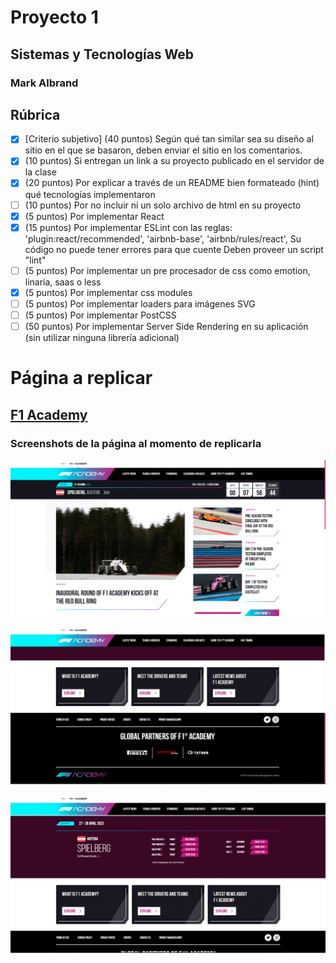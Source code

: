 # Proyecto 1
## Sistemas y Tecnologías Web
### Mark Albrand

## Rúbrica

- [x] [Criterio subjetivo] (40 puntos) Según qué tan similar sea su diseño al sitio en el que se basaron, deben enviar el sitio en los comentarios.
- [x]  (10 puntos) Si entregan un link a su proyecto publicado en el servidor de la clase
- [x]  (20 puntos) Por explicar a través de un README bien formateado (hint) qué tecnologías implementaron
- [ ]  (10 puntos) Por no incluir ni un solo archivo de html en su proyecto
- [x]  (5 puntos) Por implementar React
- [x]  (15 puntos) Por implementar ESLint con las reglas:
  'plugin:react/recommended',
  'airbnb-base',
  'airbnb/rules/react',
  Su código no puede tener errores para que cuente
  Deben proveer un script "lint"
- [ ]  (5 puntos) Por implementar un pre procesador de css como emotion, linaria, saas o less
- [x]  (5 puntos) Por implementar css modules
- [ ]  (5 puntos) Por implementar loaders para imágenes SVG
- [ ]  (5 puntos) Por implementar PostCSS
- [ ]  (50 puntos) Por implementar Server Side Rendering en su aplicación (sin utilizar ninguna librería adicional)

# Página a replicar
## [F1 Academy](https://www.f1academy.com/)
### Screenshots de la página al momento de replicarla

![Página Principal](https://github.com/markalbrand56/STW-Proyecto-1/blob/master/img/2023-04-27.png)

![Página Principal 2](https://github.com/markalbrand56/STW-Proyecto-1/blob/master/img/2023-04-27%20(2).png)

![Página Principal 3](https://github.com/markalbrand56/STW-Proyecto-1/blob/master/img/2023-04-27%20(1).png)
